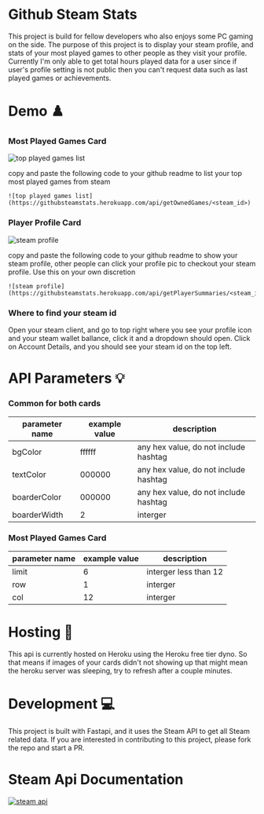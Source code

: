 # Github Steam Stats

This project is build for fellow developers who also enjoys some PC gaming on the side. The purpose of this project is to display your steam profile, and stats of your most played games to other people as they visit your profile. 
Currently I'm only able to get total hours played data for a user since if user's profile setting is not public then you can't request data such as last played games or achievements. 

# Demo :chess_pawn:

### Most Played Games Card 

![top played games list](https://githubsteamstats.herokuapp.com/api/getOwnedGames/76561198134424238?limit=6&boarderColor=800080&bgColor=800080&textColor=ffffff)

copy and paste the following code to your github readme to list your top most played games from steam
```
![top played games list](https://githubsteamstats.herokuapp.com/api/getOwnedGames/<steam_id>)
```

### Player Profile Card

![steam profile](https://githubsteamstats.herokuapp.com/api/getPlayerSummaries/76561198134424238?boarderColor=white&boarderWidth=2&bgColor=282a36)

copy and paste the following code to your github readme to show your steam profile, other people can click your profile pic to checkout your steam profile. Use this on your own discretion
```
![steam profile](https://githubsteamstats.herokuapp.com/api/getPlayerSummaries/<steam_id>)
```
### Where to find your steam id

Open your steam client, and go to top right where you see your profile icon and your steam wallet ballance, click it and a dropdown should open. 
Click on Account Details, and you should see your steam id on the top left. 

# API Parameters :bulb:

### Common for both cards

| parameter name | example value | description  |
|---|---|---|
| bgColor  | ffffff | any hex value, do not include hashtag |
| textColor | 000000 |  any hex value, do not include hashtag |
| boarderColor  | 000000 | any hex value, do not include hashtag |
| boarderWidth | 2 |  interger |

### Most Played Games Card 
| parameter name | example value | description  |
|---|---|---|
| limit  | 6 | interger less than 12 |
| row | 1 | interger |
| col  | 12 | interger |

# Hosting :electric_plug:

This api is currently hosted on Heroku using the Heroku free tier dyno. So that means if images of your cards didn't not showing up that might mean the heroku server was sleeping, try to refresh after a couple minutes.

# Development :computer:

This project is built with Fastapi, and it uses the Steam API to get all Steam related data. If you are interested in contributing to this project, please fork the repo and start a PR. 

# Steam Api Documentation
[![steam api](https://upload.wikimedia.org/wikipedia/commons/thumb/a/ae/Steam_logo.svg/320px-Steam_logo.svg.png)](https://developer.valvesoftware.com/wiki/Steam_Web_API)
